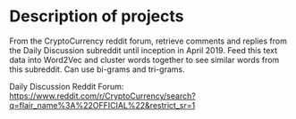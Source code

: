 # Description of projects

From the CryptoCurrency reddit forum, retrieve comments and replies from the Daily Discussion subreddit until inception in April 2019. 
Feed this text data into Word2Vec and cluster words together to see similar words from this subreddit. Can use bi-grams and tri-grams.

Daily Discussion Reddit Forum:
https://www.reddit.com/r/CryptoCurrency/search?q=flair_name%3A%22OFFICIAL%22&restrict_sr=1
